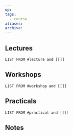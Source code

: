 ```yaml
---
up: 
tags:
  - course
aliases:
archive:
---
```

## Lectures
```dataview
LIST FROM #lecture and [[]]
```

## Workshops
```dataview
LIST FROM #workshop and [[]]
```

## Practicals
```dataview
LIST FROM #practical and [[]]
```

## Notes 

